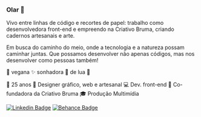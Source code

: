 ### Olar 🥰

Vivo entre linhas de código e recortes de papel: trabalho como desenvolvedora front-end e empreendo na Criativo Bruma, criando cadernos artesanais e arte.

Em busca do caminho do meio, onde a tecnologia e a natureza possam caminhar juntas. Que possamos desenvolver não apenas códigos, mas nos desenvolver como pessoas também!

🌱 vegana ✨ sonhadora 🌙 de lua 🌝

👧 25 anos
🦄 Designer gráfico, web e artesanal
💻 Dev. front-end
🌊 Co-fundadora da Criativo Bruma
🎓 Produção Multimídia

[![Linkedin Badge](https://img.shields.io/badge/-LinkedIn-blue?style=flat-square&logo=Linkedin&logoColor=white&link=https://www.linkedin.com/in/maryanasales)](https://www.linkedin.com/in/maryanasales)
[![Behance Badge](https://img.shields.io/badge/-Behance-black?style=flat-square&logo=Behance&logoColor=white&link=https://www.behance.net/maryanasales)](https://www.behance.net/maryanasales)
